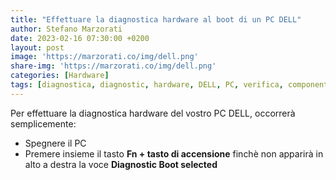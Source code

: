 ```yaml
---
title: "Effettuare la diagnostica hardware al boot di un PC DELL"
author: Stefano Marzorati
date: 2023-02-16 07:30:00 +0200
layout: post
image: 'https://marzorati.co/img/dell.png'
share-img: 'https://marzorati.co/img/dell.png'
categories: [Hardware]
tags: [diagnostica, diagnostic, hardware, DELL, PC, verifica, componenti]
---
```

Per effettuare la diagnostica hardware del vostro PC DELL, occorrerà semplicemente:   
- Spegnere il PC
- Premere insieme il tasto **Fn + tasto di accensione** finchè non apparirà in alto a destra la voce **Diagnostic Boot selected**
